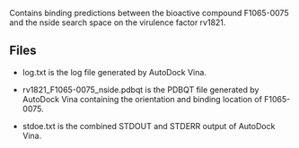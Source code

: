 Contains binding predictions between the bioactive compound F1065-0075 and the nside search space on the virulence factor rv1821.

## Files

- log.txt is the log file generated by AutoDock Vina.

- rv1821_F1065-0075_nside.pdbqt is the PDBQT file generated by AutoDock Vina containing the orientation and binding location of F1065-0075.

- stdoe.txt is the combined STDOUT and STDERR output of AutoDock Vina.

